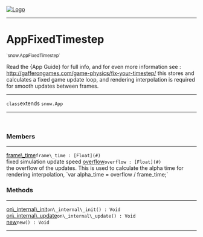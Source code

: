 
[![Logo](../../images/logo.png)](../../api/index.html)

---



<h1>AppFixedTimestep</h1>
<small>`snow.AppFixedTimestep`</small>

Read the {App Guide} for full info, and for even more information see : http://gafferongames.com/game-physics/fix-your-timestep/
    this stores and calculates a fixed game update loop, and rendering interpolation is required
    for smooth updates between frames.

---

`class`extends <code><span>snow.App</span></code>

---

&nbsp;
&nbsp;



<h3>Members</h3> <hr/><span class="member apipage">
                <a name="frame_time"><a class="lift" href="#frame_time">frame\_time</a></a><code class="signature apipage">frame\_time : [Float](#)</code><br/></span>
            <span class="small_desc_flat">fixed simulation update speed</span><span class="member apipage">
                <a name="overflow"><a class="lift" href="#overflow">overflow</a></a><code class="signature apipage">overflow : [Float](#)</code><br/></span>
            <span class="small_desc_flat">the overflow of the updates. This is used to calculate the alpha time for rendering interpolation, `var alpha_time = overflow / frame_time;`</span>





<h3>Methods</h3> <hr/><span class="method apipage">
            <a name="on_internal_init"><a class="lift" href="#on_internal_init">on\_internal\_init</a></a><code class="signature apipage">on\_internal\_init() : Void</code><br/><span class="small_desc_flat"></span>
        </span>
    <span class="method apipage">
            <a name="on_internal_update"><a class="lift" href="#on_internal_update">on\_internal\_update</a></a><code class="signature apipage">on\_internal\_update() : Void</code><br/><span class="small_desc_flat"></span>
        </span>
    <span class="method apipage">
            <a name="new"><a class="lift" href="#new">new</a></a><code class="signature apipage">new() : Void</code><br/><span class="small_desc_flat"></span>
        </span>
    





---

&nbsp;
&nbsp;
&nbsp;
&nbsp;